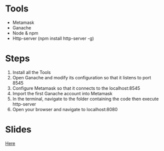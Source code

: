 # Tools

- Metamask
- Ganache
- Node & npm
- Http-server (npm install http-server -g)

# Steps

1. Install all the Tools
2. Open Ganache and modify its configuration so that it listens to port 8545
3. Configure Metamask so that it connects to the localhost:8545
4. Import the first Ganache account into Metamask
5. In the terminal, navigate to the folder containing the code then execute http-server
6. Open your browser and navigate to localhost:8080

# Slides

[Here](https://docs.google.com/presentation/d/1aS-zACJ-EZTH9GZkCKlx54T899Tsvq7nH6fd9qW7dWY/edit?usp=sharing)